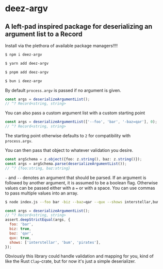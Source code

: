 # deez-argv

## A left-pad inspired package for deserializing an argument list to a Record

Install via the plethora of available package managers!!!!

```bash
$ npm i deez-argv
```

```bash
$ yarn add deez-argv
```

```bash
$ pnpm add deez-argv
```

```bash
$ bun i deez-argv
```

By default `process.argv` is passed if no argument is given.

```ts
const args = deserializeArgumentList();
// ^? Record<string, string>
```

You can also pass a custom argument list with a custom starting point

```ts
const args = deserializeArgumentList(['--foo', 'bar', '-baz=qar'], 0);
// ^? Record<string, string>
```

The starting point otherwise defaults to `2` for compatibility with `process.argv`.

You can then pass that object to whatever validation you desire.

```ts
const argSchema = z.object({foo: z.string(), baz: z.string()});
const args = argSchema.parse(deserializeArgumentList());
// ^? {foo:string, baz:string}
```

`-` and `--` denotes an argument that should be parsed.
If an argument is followed by another argument, it is assumed to be a boolean flag.
Otherwise values can be passed either with a `=` or with a space.
You can use commas to pass multiple values into an array.

```bash
$ node index.js --foo bar -biz --baz=qar --qux --shows interstellar,bum, pirates
```

```js
const args = deserializeArgumentList();
// ^? Record<string, string>
assert.deepStrictEqual(args, {
  foo: 'bar',
  biz: true,
  baz: 'qar',
  qux: true,
  shows: ['interstellar', 'bum', 'pirates'],
});
```

Obviously this library could handle validation and mapping for you, kind of like the Rust `Clap`-crate,
but for now it's just a simple deserializer.
